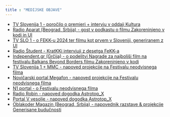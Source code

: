 ```yaml
---
title : "MEDIJSKE OBJAVE"
---
```


* <a href="https://365.rtvslo.si/arhiv/kultura/175022056" target="_blank"> TV Slovenija 1 - poročilo o premieri + intervju v oddaji Kultura</a>
* <a href="https://www.mixcloud.com/Sceniranje/265-nejc-trampuž-damjan-dobrila-art-intelligence/" target="_blank"> Radio Aparat (Beograd, Srbija) - gost v podkastu o filmu Zakoreninjeno v kodi in UI </a>
* <a href="https://www.rtvslo.si/rtv365/arhiv/175066682?s=mmc " target="_blank"> TV SLO 1 - o FEKK-u 2024 ter filmu kot prvem v Sloveniji, generiranem z UI</a>
* <a href="https://radiostudent.si/kultura/kulturni-obzornik/kratkki-intervjuji-z-desetga-fekka?fbclid=IwY2xjawE39w9leHRuA2FlbQIxMAABHaUHSeEqTLGLr8TO_5Ca93AUUx8zT7TBuR2jVPm40O973f7sLQ8ordyOOQ_aem_LAPKPcoYBICspTqN8O7zWA" target="_blank"> Radio Študent - KratKKi intervjuji z desetga FeKK-a</a>
* <a href="https://independent.gr/κινηματογράφος/human-traces" target="_blank"> Independent.gr (Grčija) - o podelitvi Nagrade za najboljši film na festivalu Balkans Beyond Borders filmu Zakoreninjeno v kodi</a>
* <a href="https://www.rtvslo.si/kultura/film-in-tv/na-festivalu-neodvisnega-filma-jagodni-izbor-slovenske-neodvisne-produkcije/705563" target="_blank"> TV Slovenija 1 + MMC - napoved projekcije na Festivalu neodvisnega filma</a>
* <a href="https://megafon.si/kultura-vse/na-festivalu-neodvisnega-filma-jagodni-izbor-slovenske-neodvisne-filmske-produkcije/" target="_blank"> Novičarski portal Megafon - napoved projekcije na Festivalu neodvisnega filma</a>
* <a href="https://n1info.si/novice/kultura/so-kratki-filmi-res-obsojeni-le-na-nekaj-deset-ogledov/" target="_blank"> N1 portal - o Festivalu neodvisnega filma</a>
* <a href="https://www.robin.si/zanimivosti/v-ruski-jami-snujejo-vesoljsko-kapsulo-ki-bo-krasko-rastlinje-poslala-v-vesolje/" target="_blank"> Radio Robin - napoved dogodka Astrotop_X</a>
* <a href="https://portalvvesolje.si/dogodki/2024/Astrotop_x_med_astronomijo_umetnostjo_in_ekologijo" target="_blank"> Portal V vesolje - napoved dogodka Astrotop_X </a>
* <a href="https://www.oblakodermagazin.rs/kulturna-desavanja-u-gradu-28-5-2-6/" target="_blank"> Oblakoder Magazin (Beograd, Srbija) - napovednik razstave & projekcije Generisane budučnosti</a>
